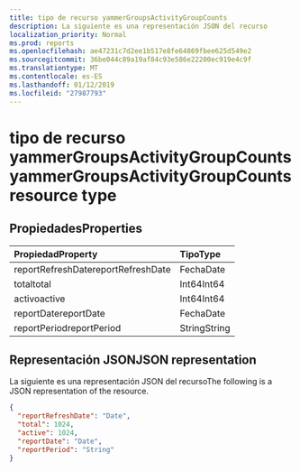 ```yaml
---
title: tipo de recurso yammerGroupsActivityGroupCounts
description: La siguiente es una representación JSON del recurso
localization_priority: Normal
ms.prod: reports
ms.openlocfilehash: ae47231c7d2ee1b517e8fe64869fbee625d549e2
ms.sourcegitcommit: 36be044c89a19af84c93e586e22200ec919e4c9f
ms.translationtype: MT
ms.contentlocale: es-ES
ms.lasthandoff: 01/12/2019
ms.locfileid: "27987793"
---
```

# <a name="yammergroupsactivitygroupcounts-resource-type"></a><span data-ttu-id="3587f-103">tipo de recurso yammerGroupsActivityGroupCounts</span><span class="sxs-lookup"><span data-stu-id="3587f-103">yammerGroupsActivityGroupCounts resource type</span></span>

## <a name="properties"></a><span data-ttu-id="3587f-104">Propiedades</span><span class="sxs-lookup"><span data-stu-id="3587f-104">Properties</span></span>

| <span data-ttu-id="3587f-105">Propiedad</span><span class="sxs-lookup"><span data-stu-id="3587f-105">Property</span></span>          | <span data-ttu-id="3587f-106">Tipo</span><span class="sxs-lookup"><span data-stu-id="3587f-106">Type</span></span>   |
| :---------------- | :----- |
| <span data-ttu-id="3587f-107">reportRefreshDate</span><span class="sxs-lookup"><span data-stu-id="3587f-107">reportRefreshDate</span></span> | <span data-ttu-id="3587f-108">Fecha</span><span class="sxs-lookup"><span data-stu-id="3587f-108">Date</span></span>   |
| <span data-ttu-id="3587f-109">total</span><span class="sxs-lookup"><span data-stu-id="3587f-109">total</span></span>             | <span data-ttu-id="3587f-110">Int64</span><span class="sxs-lookup"><span data-stu-id="3587f-110">Int64</span></span>  |
| <span data-ttu-id="3587f-111">activo</span><span class="sxs-lookup"><span data-stu-id="3587f-111">active</span></span>            | <span data-ttu-id="3587f-112">Int64</span><span class="sxs-lookup"><span data-stu-id="3587f-112">Int64</span></span>  |
| <span data-ttu-id="3587f-113">reportDate</span><span class="sxs-lookup"><span data-stu-id="3587f-113">reportDate</span></span>        | <span data-ttu-id="3587f-114">Fecha</span><span class="sxs-lookup"><span data-stu-id="3587f-114">Date</span></span>   |
| <span data-ttu-id="3587f-115">reportPeriod</span><span class="sxs-lookup"><span data-stu-id="3587f-115">reportPeriod</span></span>      | <span data-ttu-id="3587f-116">String</span><span class="sxs-lookup"><span data-stu-id="3587f-116">String</span></span> |

## <a name="json-representation"></a><span data-ttu-id="3587f-117">Representación JSON</span><span class="sxs-lookup"><span data-stu-id="3587f-117">JSON representation</span></span>

<span data-ttu-id="3587f-118">La siguiente es una representación JSON del recurso</span><span class="sxs-lookup"><span data-stu-id="3587f-118">The following is a JSON representation of the resource.</span></span>

<!-- {
  "blockType": "resource",
  "@odata.type": "microsoft.graph.yammerGroupsActivityGroupCounts"
} -->

```json
{
  "reportRefreshDate": "Date", 
  "total": 1024, 
  "active": 1024, 
  "reportDate": "Date", 
  "reportPeriod": "String"
}
```
